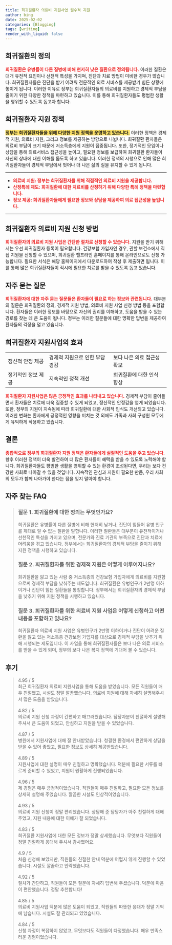 ```yaml
---
title: 희귀질환자 의료비 지원사업 필수적 지원
author: bing
date: 2025-02-02
categories: [Blogging]
tags: [writing]
render_with_liquid: false
---
```



<h2 id='희귀질환의 정의'>희귀질환의 정의</h2>

<p><b><span style="color: #ee2323;">희귀질환은 유병률이 다른 질병에 비해 현저히 낮은 질환으로 정의됩니다.</span></b> 이러한 질환은 대개 유전적 요인이나 선천적 특성을 가지며, 진단과 치료 방법이 미비한 경우가 많습니다. 희귀질환자들은 진단을 받기 어려워 전문적인 의료 서비스를 제공받기 힘든 상황에 놓이게 됩니다. 이러한 이유로 정부는 희귀질환자들의 의료비를 지원하고 경제적 부담을 줄이기 위한 다양한 정책을 마련하고 있습니다. 이를 통해 희귀질환자들도 평범한 생활을 영위할 수 있도록 돕고자 합니다.</p>

<h2 id='희귀질환자 지원 정책'>희귀질환자 지원 정책</h2>

<p><b><span style="background-color: #ffe066;">정부는 희귀질환자들을 위해 다양한 지원 정책을 운영하고 있습니다.</span></b> 이러한 정책은 경제적 지원, 의료비 지원, 그리고 정보를 제공하는 방향으로 나뉩니다. 희귀질환 환자들은 의료비 부담이 크기 때문에 저소득층에게 지원이 집중됩니다. 또한, 정기적인 모임이나 상담을 통해 의료서비스 접근성을 높이고, 필요한 정보를 보급하여 희귀질환 환자들이 자신의 상태에 대한 이해를 돕도록 하고 있습니다. 이러한 정책의 시행으로 인해 많은 희귀질환자들이 경제적 부담에서 벗어나 더 나은 삶의 질을 유지할 수 있게 됩니다.</p>

<hr />

<ul>
    <li><b><span style="color: #ee2323;">의료비 지원: 정부는 희귀질환자를 위해 직접적인 의료비 지원을 제공합니다.</span></b></li>
    <li><b><span style="color: #ee2323;">산정특례 제도: 희귀질환에 대한 치료비를 산정하기 위해 다양한 특례 정책을 마련합니다.</span></b></li>
    <li><b><span style="color: #ee2323;">정보 제공: 희귀질환자들에게 필요한 정보와 상담을 제공하여 의료 접근성을 높입니다.</span></b></li>
</ul>

<hr />

<h2 id='희귀질환자 의료비 지원 신청 방법'>희귀질환자 의료비 지원 신청 방법</h2>

<p><b><span style="color: #ee2323;">희귀질환자의 의료비 지원 사업은 간단한 절차로 신청할 수 있습니다.</span></b> 지원을 받기 위해서는 우선 희귀질환자 등록이 필요합니다. 건강보험 가입자인 경우, 관할 보건소에서 직접 지원을 신청할 수 있으며, 희귀질환 헬프라인 홈페이지를 통해 온라인으로도 신청 가능합니다. 필요한 서식은 해당 홈페이지에서 다운로드하여 작성 후 제출하면 됩니다. 이를 통해 많은 희귀질환자들이 적시에 필요한 치료를 받을 수 있도록 돕고 있습니다.</p>

<h2 id='자주 묻는 질문'>자주 묻는 질문</h2>

<p><b><span style="color: #ee2323;">희귀질환자에 대한 자주 묻는 질문들은 환자들이 필요로 하는 정보와 관련됩니다.</span></b> 대부분의 질문은 희귀질환의 정의, 경제적 지원 방법, 의료비 지원 사업 신청 방법 등을 포함합니다. 환자들은 이러한 정보를 바탕으로 자신의 권리를 이해하고, 도움을 받을 수 있는 경로를 찾는 데 큰 도움이 됩니다. 정부는 이러한 질문들에 대한 명확한 답변을 제공하여 환자들의 걱정을 덜고 있습니다.</p>

<h2 id='희귀질환자 지원사업의 효과'>희귀질환자 지원사업의 효과</h2>

<table>
    <tr>
        <td>정신적 안정 제공</td>
        <td>경제적 지원으로 인한 부담 경감</td>
        <td>보다 나은 의료 접근성 확보</td>
    </tr>
    <tr>
        <td>정기적인 정보 제공</td>
        <td>지속적인 정책 개선</td>
        <td>희귀질환에 대한 인식 향상</td>
    </tr>
</table>

<p><b><span style="color: #ee2323;">희귀질환자 지원사업은 많은 긍정적인 효과를 나타내고 있습니다.</span></b> 경제적 부담이 줄어들면서 환자들은 치료에 더욱 집중할 수 있게 되었고, 정신적인 안정감을 얻게 되었습니다. 또한, 정부의 지원이 지속됨에 따라 희귀질환에 대한 사회적 인식도 개선되고 있습니다. 이러한 변화는 환자에게 긍정적인 영향을 미치는 것 외에도 가족과 사회 구성원 모두에게 유익하게 작용하고 있습니다.</p>

<h2 id='결론'>결론</h2>

<p><b><span style="color: #ee2323;">종합적으로 정부의 희귀질환자 지원 정책은 환자들에게 실질적인 도움을 주고 있습니다.</span></b> 향후 이러한 정책이 더욱 발전하여 더 많은 환자들이 혜택을 받을 수 있도록 노력해야 합니다. 희귀질환자들도 평범한 생활을 영위할 수 있는 환경이 조성된다면, 우리는 보다 건강한 사회로 나아갈 수 있을 것입니다. 지속적인 관심과 지원이 필요한 만큼, 우리 사회의 모두가 함께 나아가야 한다는 점을 잊지 말아야 합니다.</p>


<h2 id='자주_찾는_FAQ'>자주 찾는 FAQ</h2>
<div itemscope="" itemtype="https://schema.org/FAQPage"> 
<blockquote> 
<div itemscope="" itemprop="mainEntity" itemtype="https://schema.org/Question"> 
<h3 itemprop="name">질문 1. 희귀질환에 대한 정의는 무엇인가요?</h3> 
<div itemscope="" itemprop="acceptedAnswer" itemtype="https://schema.org/Answer"> 
<span itemprop="text"> 
<p>희귀질환은 유병률이 다른 질병에 비해 현저히 낮거나, 진단이 힘들어 유병 인구를 제대로 알 수 없는 질환을 말합니다. 이러한 질환들은 대부분이 유전적이거나 선천적인 특성을 가지고 있으며, 전문가와 진료 기관의 부족으로 진단과 치료에 어려움을 겪고 있습니다. 정부에서는 희귀질환자의 경제적 부담을 줄이기 위해 지원 정책을 시행하고 있습니다.</p> 
</span> 
</div> 
</div> 

<div itemscope="" itemprop="mainEntity" itemtype="https://schema.org/Question"> 
<h3 itemprop="name">질문 2. 희귀질환자를 위한 경제적 지원은 어떻게 이루어지나요?</h3> 
<div itemscope="" itemprop="acceptedAnswer" itemtype="https://schema.org/Answer"> 
<span itemprop="text"> 
<p>희귀질환을 앓고 있는 사람 중 저소득층의 건강보험 가입자에게 의료비를 지원함으로써 경제적 부담을 낮춰주는 제도입니다. 희귀질환은 유병인구가 2만명 이하이거나 진단이 힘든 질환들을 통칭합니다. 정부에서는 희귀질환자의 경제적 부담을 낮추기 위해 지원 정책을 시행하고 있습니다.</p> 
</span> 
</div> 
</div> 

<div itemscope="" itemprop="mainEntity" itemtype="https://schema.org/Question"> 
<h3 itemprop="name">질문 3. 희귀질환자를 위한 의료비 지원 사업은 어떻게 신청하고 어떤 내용을 포함하고 있나요?</h3> 
<div itemscope="" itemprop="acceptedAnswer" itemtype="https://schema.org/Answer"> 
<span itemprop="text"> 
<p>희귀질환자 의료비 지원 사업은 유병인구가 2만명 이하이거나 진단이 어려운 질환을 앓고 있는 저소득층 건강보험 가입자를 대상으로 경제적 부담을 낮추기 위해 시행되는 제도입니다. 이 사업을 통해 희귀질환자들은 보다 나은 의료 서비스를 받을 수 있게 되며, 정부의 보다 나은 복지 정책에 기대어 볼 수 있습니다.</p> 
</span> 
</div> 
</div> 

</blockquote> 
</div>
<h2 id='후기'>후기</h2>
<div itemscope itemtype="https://schema.org/Product">
  <blockquote>
  <div itemprop="review" itemscope itemtype="https://schema.org/Review">
      <div itemprop="reviewRating" itemscope itemtype="https://schema.org/Rating"> <span itemprop="ratingValue">4.95</span> / <span itemprop="bestRating">5</span> </div>
      <span itemprop="reviewBody">최근 희귀질환자 의료비 지원사업을 통해 도움을 받았습니다. 모든 직원들이 매우 친절했고, 시설도 정말 깔끔했습니다. 의료비 지원에 대해 자세히 설명해주셔서 많은 도움을 받았습니다.</span>
  </div>
  <br>
  <div itemprop="review" itemscope itemtype="https://schema.org/Review">
      <div itemprop="reviewRating" itemscope itemtype="https://schema.org/Rating"> <span itemprop="ratingValue">4.82</span> / <span itemprop="bestRating">5</span> </div>
      <span itemprop="reviewBody">의료비 지원 신청 과정이 간편하고 매끄러웠습니다. 담당자분이 친절하게 설명해 주셔서 큰 도움이 되었고, 안심하고 지원을 받을 수 있었습니다.</span>
  </div>
  <br>
  <div itemprop="review" itemscope itemtype="https://schema.org/Review">
      <div itemprop="reviewRating" itemscope itemtype="https://schema.org/Rating"> <span itemprop="ratingValue">4.87</span> / <span itemprop="bestRating">5</span> </div>
      <span itemprop="reviewBody">병원에서 지원사업에 대해 잘 안내받았습니다. 청결한 환경에서 편안하게 상담을 받을 수 있어 좋았고, 필요한 정보도 상세히 제공받았습니다.</span>
  </div>
  <br>
  <div itemprop="review" itemscope itemtype="https://schema.org/Review">
      <div itemprop="reviewRating" itemscope itemtype="https://schema.org/Rating"> <span itemprop="ratingValue">4.89</span> / <span itemprop="bestRating">5</span> </div>
      <span itemprop="reviewBody">지원사업에 대한 설명이 매우 친절하고 명확했습니다. 덕분에 필요한 서류를 빠르게 준비할 수 있었고, 지원이 원활하게 진행되었습니다.</span>
  </div>
  <br>
  <div itemprop="review" itemscope itemtype="https://schema.org/Review">
      <div itemprop="reviewRating" itemscope itemtype="https://schema.org/Rating"> <span itemprop="ratingValue">4.96</span> / <span itemprop="bestRating">5</span> </div>
      <span itemprop="reviewBody">제 경험은 매우 긍정적이었습니다. 직원들이 매우 친절하고, 필요한 모든 정보를 상세히 설명해 주었습니다. 깔끔한 시설도 인상적이었습니다.</span>
  </div>
  <br>
  <div itemprop="review" itemscope itemtype="https://schema.org/Review">
      <div itemprop="reviewRating" itemscope itemtype="https://schema.org/Rating"> <span itemprop="ratingValue">4.93</span> / <span itemprop="bestRating">5</span> </div>
      <span itemprop="reviewBody">의료비 지원 신청이 정말 편리했습니다. 상담해 준 담당자가 아주 친절하게 대해 주었고, 지원 내용에 대한 이해가 잘 되었습니다.</span>
  </div>
  <br>
  <div itemprop="review" itemscope itemtype="https://schema.org/Review">
      <div itemprop="reviewRating" itemscope itemtype="https://schema.org/Rating"> <span itemprop="ratingValue">4.83</span> / <span itemprop="bestRating">5</span> </div>
      <span itemprop="reviewBody">희귀질환 지원사업에 대한 모든 정보가 정말 상세했습니다. 무엇보다 직원들이 정말 친절하게 응대해 주셔서 감사했어요.</span>
  </div>
  <br>
  <div itemprop="review" itemscope itemtype="https://schema.org/Review">
      <div itemprop="reviewRating" itemscope itemtype="https://schema.org/Rating"> <span itemprop="ratingValue">4.9</span> / <span itemprop="bestRating">5</span> </div>
      <span itemprop="reviewBody">처음 신청해 보았지만, 직원들의 친절한 안내 덕분에 어렵지 않게 진행할 수 있었습니다. 시설도 깔끔하고 안락했습니다.</span>
  </div>
  <br>
  <div itemprop="review" itemscope itemtype="https://schema.org/Review">
      <div itemprop="reviewRating" itemscope itemtype="https://schema.org/Rating"> <span itemprop="ratingValue">4.92</span> / <span itemprop="bestRating">5</span> </div>
      <span itemprop="reviewBody">절차가 간단하고, 직원들이 모든 질문에 자세히 답변해 주셨습니다. 덕분에 마음이 편안했습니다. 정말 추천합니다!</span>
  </div>
  <br>
  <div itemprop="review" itemscope itemtype="https://schema.org/Review">
      <div itemprop="reviewRating" itemscope itemtype="https://schema.org/Rating"> <span itemprop="ratingValue">4.85</span> / <span itemprop="bestRating">5</span> </div>
      <span itemprop="reviewBody">의료비 지원사업 덕분에 많은 도움이 되었고, 직원들의 따뜻한 응대가 정말 기억에 남습니다. 시설도 잘 관리되고 있었습니다.</span>
  </div>
  <br>
  <div itemprop="review" itemscope itemtype="https://schema.org/Review">
      <div itemprop="reviewRating" itemscope itemtype="https://schema.org/Rating"> <span itemprop="ratingValue">4.84</span> / <span itemprop="bestRating">5</span> </div>
      <span itemprop="reviewBody">신청 과정이 복잡하지 않았고, 무엇보다도 직원들이 다정했습니다. 매우 만족스러운 경험이었습니다.</span>
  </div>
  </blockquote>
</div>
